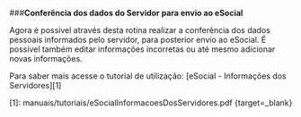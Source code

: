 ###**Conferência dos dados do Servidor para envio ao eSocial**

Agora é possível através desta rotina realizar a conferência dos dados pessoais informados pelo servidor, para posterior envio ao eSocial. É possível também editar informações incorretas ou até mesmo adicionar novas informações.

Para saber mais acesse o tutorial de utilização: [eSocial - Informações dos Servidores][1]


  [1]: manuais/tutoriais/eSocialInformacoesDosServidores.pdf {target=_blank}